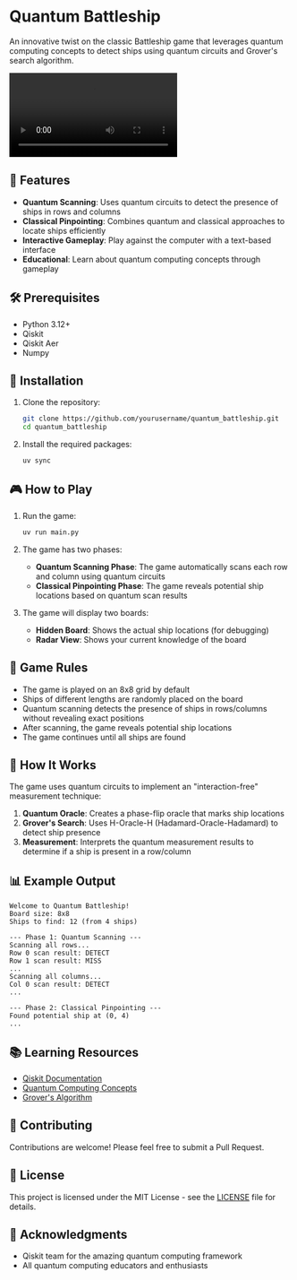 # Quantum Battleship

An innovative twist on the classic Battleship game that leverages quantum computing concepts to detect ships using quantum circuits and Grover's search algorithm.

<video src="Quantum_battleship_Demo.mp4" controls></video>

## 🚀 Features

- **Quantum Scanning**: Uses quantum circuits to detect the presence of ships in rows and columns
- **Classical Pinpointing**: Combines quantum and classical approaches to locate ships efficiently
- **Interactive Gameplay**: Play against the computer with a text-based interface
- **Educational**: Learn about quantum computing concepts through gameplay

## 🛠️ Prerequisites

- Python 3.12+
- Qiskit
- Qiskit Aer
- Numpy

## 🚀 Installation

1. Clone the repository:
   ```bash
   git clone https://github.com/yourusername/quantum_battleship.git
   cd quantum_battleship
   ```

2. Install the required packages:
   ```bash
   uv sync
   ```

## 🎮 How to Play

1. Run the game:
   ```bash
   uv run main.py
   ```

2. The game has two phases:
   - **Quantum Scanning Phase**: The game automatically scans each row and column using quantum circuits
   - **Classical Pinpointing Phase**: The game reveals potential ship locations based on quantum scan results

3. The game will display two boards:
   - **Hidden Board**: Shows the actual ship locations (for debugging)
   - **Radar View**: Shows your current knowledge of the board

## 🎯 Game Rules

- The game is played on an 8x8 grid by default
- Ships of different lengths are randomly placed on the board
- Quantum scanning detects the presence of ships in rows/columns without revealing exact positions
- After scanning, the game reveals potential ship locations
- The game continues until all ships are found

## 🧠 How It Works

The game uses quantum circuits to implement an "interaction-free" measurement technique:

1. **Quantum Oracle**: Creates a phase-flip oracle that marks ship locations
2. **Grover's Search**: Uses H-Oracle-H (Hadamard-Oracle-Hadamard) to detect ship presence
3. **Measurement**: Interprets the quantum measurement results to determine if a ship is present in a row/column

## 📊 Example Output

```
Welcome to Quantum Battleship!
Board size: 8x8
Ships to find: 12 (from 4 ships)

--- Phase 1: Quantum Scanning ---
Scanning all rows...
Row 0 scan result: DETECT
Row 1 scan result: MISS
...
Scanning all columns...
Col 0 scan result: DETECT
...

--- Phase 2: Classical Pinpointing ---
Found potential ship at (0, 4)
...
```

## 📚 Learning Resources

- [Qiskit Documentation](https://qiskit.org/documentation/)
- [Quantum Computing Concepts](https://qiskit.org/learn/)
- [Grover's Algorithm](https://qiskit.org/textbook/ch-algorithms/grover.html)

## 🤝 Contributing

Contributions are welcome! Please feel free to submit a Pull Request.

## 📄 License

This project is licensed under the MIT License - see the [LICENSE](LICENSE) file for details.

## 🙏 Acknowledgments

- Qiskit team for the amazing quantum computing framework
- All quantum computing educators and enthusiasts
